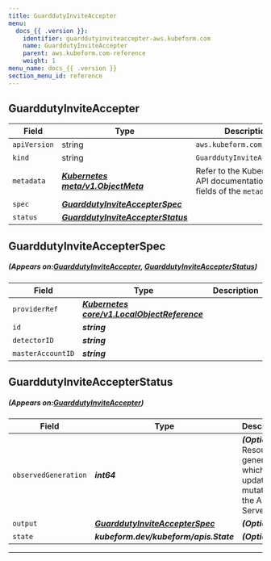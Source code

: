 ```yaml
---
title: GuarddutyInviteAccepter
menu:
  docs_{{ .version }}:
    identifier: guarddutyinviteaccepter-aws.kubeform.com
    name: GuarddutyInviteAccepter
    parent: aws.kubeform.com-reference
    weight: 1
menu_name: docs_{{ .version }}
section_menu_id: reference
---
```


## GuarddutyInviteAccepter
| Field | Type | Description |
| ------ | ----- | ----------- |
| `apiVersion` | string | `aws.kubeform.com/v1alpha1` |
|    `kind` | string | `GuarddutyInviteAccepter` |
| `metadata` | ***[Kubernetes meta/v1.ObjectMeta](https://kubernetes.io/docs/reference/generated/kubernetes-api/v1.13/#objectmeta-v1-meta)***|Refer to the Kubernetes API documentation for the fields of the `metadata` field.|
| `spec` | ***[GuarddutyInviteAccepterSpec](#GuarddutyInviteAccepterSpec)***||
| `status` | ***[GuarddutyInviteAccepterStatus](#GuarddutyInviteAccepterStatus)***||
## GuarddutyInviteAccepterSpec
##### (Appears on:[GuarddutyInviteAccepter](#GuarddutyInviteAccepter), [GuarddutyInviteAccepterStatus](#GuarddutyInviteAccepterStatus))
| Field | Type | Description |
| ------ | ----- | ----------- |
| `providerRef` | ***[Kubernetes core/v1.LocalObjectReference](https://kubernetes.io/docs/reference/generated/kubernetes-api/v1.13/#localobjectreference-v1-core)***||
| `id` | ***string***||
| `detectorID` | ***string***||
| `masterAccountID` | ***string***||
## GuarddutyInviteAccepterStatus
##### (Appears on:[GuarddutyInviteAccepter](#GuarddutyInviteAccepter))
| Field | Type | Description |
| ------ | ----- | ----------- |
| `observedGeneration` | ***int64***| ***(Optional)*** Resource generation, which is updated on mutation by the API Server.|
| `output` | ***[GuarddutyInviteAccepterSpec](#GuarddutyInviteAccepterSpec)***| ***(Optional)*** |
| `state` | ***kubeform.dev/kubeform/apis.State***| ***(Optional)*** |
---
